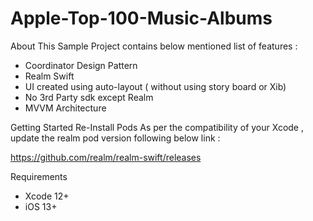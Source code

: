 # Apple-Top-100-Music-Albums

About
This Sample Project contains below mentioned list of features :

- Coordinator Design Pattern
- Realm Swift
- UI created using auto-layout ( without using story board or Xib)
- No 3rd Party sdk except Realm
- MVVM Architecture


Getting Started
Re-Install Pods
As per the compatibility of your Xcode , update the realm pod version following below link :

https://github.com/realm/realm-swift/releases

Requirements
- Xcode 12+
- iOS 13+ 
